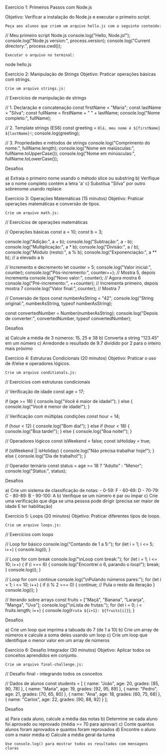 Exercício 1: Primeiros Passos com Node.js

Objetivo: Verificar a instalação do Node.js e executar o primeiro script.

    Peça aos alunos que criem um arquivo hello.js com o seguinte conteúdo:

// Meu primeiro script Node.js
console.log("Hello, Node.js!");
console.log("Node.js version:", process.version);
console.log("Current directory:", process.cwd());

    Executar o arquivo no terminal:

node hello.js

Exercício 2: Manipulação de Strings
Objetivo: Praticar operações básicas com strings.

    Crie um arquivo strings.js:

// Exercícios de manipulação de strings

// 1. Declaração e concatenação
const firstName = "Maria";
const lastName = "Silva";
const fullName = firstName + " " + lastName;
console.log("Nome completo:", fullName);

// 2. Template strings (ES6)
const greeting = `Olá, meu nome é ${firstName} ${lastName}!`;
console.log(greeting);

// 3. Propriedades e métodos de strings
console.log("Comprimento do nome:", fullName.length);
console.log("Nome em maiúsculas:", fullName.toUpperCase());
console.log("Nome em minúsculas:", fullName.toLowerCase());

Desafios

a) Extraia o primeiro nome usando o método slice ou substring
b) Verifique se o nome completo contém a letra 'a'
c) Substitua "Silva" por outro sobrenome usando replace

Exercício 3: Operações Matemáticas (15 minutos)
Objetivo: Praticar operações matemáticas e conversão de tipos.

    Crie um arquivo math.js:

// Exercícios de operações matemáticas

// Operações básicas
const a = 10;
const b = 3;

console.log("Adição:", a + b);
console.log("Subtração:", a - b);
console.log("Multiplicação:", a \* b);
console.log("Divisão:", a / b);
console.log("Módulo (resto):", a % b);
console.log("Exponenciação:", a \*\* b); // a elevado a b

// Incremento e decremento
let counter = 5;
console.log("Valor inicial:", counter);
console.log("Pós-incremento:", counter++); // Mostra 5, depois incrementa
console.log("Novo valor:", counter); // Agora mostra 6
console.log("Pré-incremento:", ++counter); // Incrementa primeiro, depois mostra 7
console.log("Valor final:", counter); // Mostra 7

// Conversão de tipos
const numberAsString = "42";
console.log("String original:", numberAsString, typeof numberAsString);

const convertedNumber = Number(numberAsString);
console.log("Depois de converter:", convertedNumber, typeof convertedNumber);

Desafios

a) Calcule a média de 3 números: 15, 25 e 38
b) Converta a string "123.45" em um número
c) Arredonde o resultado de 9.7 dividido por 2 para o inteiro mais próximo

Exercício 4: Estruturas Condicionais (20 minutos)
Objetivo: Praticar o uso de if/else e operadores lógicos.

    Crie um arquivo conditionals.js:

// Exercícios com estruturas condicionais

// Verificação de idade
const age = 17;

if (age >= 18) {
console.log("Você é maior de idade!");
} else {
console.log("Você é menor de idade!");
}

// Verificação com múltiplas condições
const hour = 14;

if (hour < 12) {
console.log("Bom dia!");
} else if (hour < 18) {
console.log("Boa tarde!");
} else {
console.log("Boa noite!");
}

// Operadores lógicos
const isWeekend = false;
const isHoliday = true;

if (isWeekend || isHoliday) {
console.log("Não precisa trabalhar hoje!");
} else {
console.log("Dia de trabalho!");
}

// Operador ternário
const status = age >= 18 ? "Adulto" : "Menor";
console.log("Status:", status);

Desafios

a) Crie um sistema de classificação de notas: - 0-59: F - 60-69: D - 70-79: C - 80-89: B - 90-100: A
b) Verifique se um número é par ou ímpar
c) Crie uma verificação que diga se uma pessoa pode dirigir (precisa ser maior de idade E ter habilitação)

Exercício 5: Loops (20 minutos)
Objetivo: Praticar diferentes tipos de loops.

    Crie um arquivo loops.js:

// Exercícios com loops

// Loop for básico
console.log("Contando de 1 a 5:");
for (let i = 1; i <= 5; i++) {
console.log(i);
}

// Loop for com break
console.log("\\nLoop com break:");
for (let i = 1; i <= 10; i++) {
if (i === 6) {
console.log("Encontrei o 6, parando o loop!");
break;
}
console.log(i);
}

// Loop for com continue
console.log("\\nPulando números pares:");
for (let i = 1; i <= 10; i++) {
if (i % 2 === 0) {
continue; // Pula o resto da iteração
}
console.log(i);
}

// Iterando sobre arrays
const fruits = ["Maçã", "Banana", "Laranja", "Manga", "Uva"];
console.log("\\nLista de frutas:");
for (let i = 0; i < fruits.length; i++) {
console.log(`Fruta ${i+1}: ${fruits[i]}`);
}

Desafios

a) Crie um loop que imprima a tabuada do 7 (de 1 a 10)
b) Crie um array de números e calcule a soma deles usando um loop
c) Crie um loop que identifique o menor valor em um array de números

Exercício 6: Desafio Integrador (30 minutos)
Objetivo: Aplicar todos os conceitos aprendidos em conjunto.

    Crie um arquivo final-challenge.js:

// Desafio final - integrando todos os conceitos

// Dados de alunos
const students = [
{ name: "João", age: 20, grades: [85, 90, 78] },
{ name: "Maria", age: 19, grades: [92, 95, 89] },
{ name: "Pedro", age: 21, grades: [70, 65, 80] },
{ name: "Ana", age: 18, grades: [60, 75, 68] },
{ name: "Carlos", age: 22, grades: [90, 88, 92] }
];

Desafios

a) Para cada aluno, calcule a média das notas
b) Determine se cada aluno foi aprovado ou reprovado (média >= 70 para aprovar)
c) Conte quantos alunos foram aprovados e quantos foram reprovados
d) Encontre o aluno com a maior média e) Calcule a média geral da turma

    Use console.log() para mostrar todos os resultados com mensagens claras
